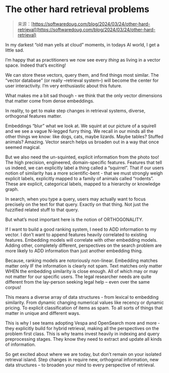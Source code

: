 <!--yml
category: 未分类
date: 2024-05-29 12:41:27
-->

# The other hard retrieval problems

> 来源：[https://softwaredoug.com/blog/2024/03/24/other-hard-retrieval](https://softwaredoug.com/blog/2024/03/24/other-hard-retrieval)

In my darkest “old man yells at cloud” moments, in todays AI world, I get a little sad.

I’m happy that as practitioners we now see every *thing* as living in a vector space. Indeed that’s exciting!

We can store these vectors, query them, and find things most similar. The “vector database” (or really –retrieval system–) will become the center for user interactivity. I’m very enthusiastic about this future.

What makes me a bit sad though - we think that the only vector dimensions that matter come from dense embeddings.

In reality, to get to make step changes in retrieval systems, diverse, orthogonal features matter.

Embeddings “blur” what we look at. We squint at our picture of a squirell and we see a vague N-legged furry thing. We recall in our minds all the other things we know: like dogs, cats, maybe lizards. Maybe tables? Stuffed animals? Amazing. Vector search helps us broaden out in a way that once seemed magical.

But we also need the un-squinted, explicit information from the photo too! The high precision, engineered, domain-specific features. Features that tell us indeed, we can explicitly label a thing called a “squirrel”. That if our users notion of similarity has a more scientific-bent - that we must strongly weigh explicit labels, explicitly mapped to a family of animals called “rodents”. These are explicit, categorical labels, mapped to a hierarchy or knowledge graph.

In search, when you type a query, users may actually want to focus precisely on the text for that query. Exactly on that thing. Not just the fuzzified related stuff to that query.

But what’s most important here is the notion of ORTHOGONALITY.

If I want to build a good ranking system, I need to ADD information to my vector. I don’t want to append features heavily correlated to existing features. Embedding models will correlate with other embedding models. Adding other, completely different, perspectives on the search problem are more likely to ADD information than just another embedding thing.

Because, ranking models are notoriously non-linear. Embedding matches matter only IF the information is clearly not spam. Text matches only matter WHEN the embedding similarity is close enough. All of which may or may not matter for our specific users. The legal researcher needs are quite different from the lay-person seeking legal help – even over the same corpus!

This means a diverse array of data structures - from lexical to embedding similarity. From dynamic changing numerical values like recency or dynamic pricing. To explicit classification of items as spam. To all sorts of things that matter in unique and different ways.

This is why I see teams adopting Vespa and OpenSearch more and more - they explicitly build for hybrid retrieval, making all the perspectives on the problem first class. This is why teams invest heavily in indexing and query preprocessing stages. They know they need to extract and update all kinds of information.

So get excited about where we are today, but don’t remain on your isolated retrieval island. Step changes in require new, orthogonal information, new data structures – to broaden your mind to every perspective of retrieval.